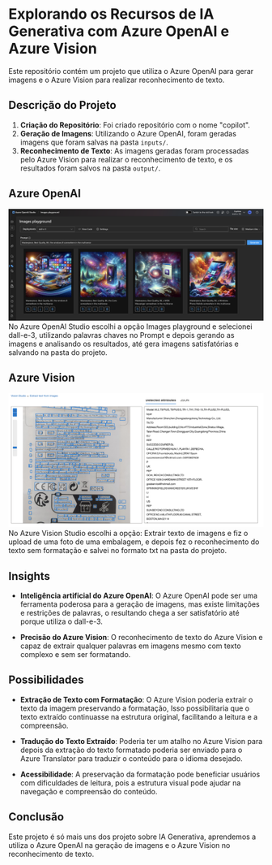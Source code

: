 # Explorando os Recursos de IA Generativa com Azure OpenAI e Azure Vision 

Este repositório contém um projeto que utiliza o Azure OpenAI para gerar imagens e o Azure Vision para realizar reconhecimento de texto.

## Descrição do Projeto

1. **Criação do Repositório**: Foi criado repositório com o nome "copilot".
2. **Geração de Imagens**: Utilizando o Azure OpenAI, foram geradas imagens que foram salvas na pasta `inputs/`.
3. **Reconhecimento de Texto**: As imagens geradas foram processadas pelo Azure Vision para realizar o reconhecimento de texto, e os resultados foram salvos na pasta `output/`.

## Azure OpenAI

![Print 1: Tela de geração de imagem no Azure OpenAI](inputs/Azure-OpenAI.png)
No Azure OpenAl Studio escolhi a opção Images playground e selecionei dall-e-3, utilizando palavras chaves no Prompt e depois gerando as imagens e analisando os resultados, até gera imagens satisfatórias e salvando na pasta do projeto.

## Azure Vision

![Print 2: Tela de reconhecimento de texto no Azure Vision](inputs/Azure-Vision.png)
No Azure Vision Studio escolhi a opção: Extrair texto de imagens e fiz o upload de uma foto de uma embalagem, e depois fez o reconhecimento do texto sem formatação e salvei no formato txt na pasta do projeto.


## Insights

- **Inteligência artificial do Azure OpenAI**: O Azure OpenAI pode ser uma ferramenta poderosa para a geração de imagens, mas existe limitações e restrições de palavras, o resultando chega a ser satisfatório até porque utiliza o dall-e-3.

- **Precisão do Azure Vision**: O reconhecimento de texto do Azure Vision e capaz de extrair qualquer palavras em imagens mesmo com texto complexo e sem ser formatando.

## Possibilidades

- **Extração de Texto com Formatação**: O Azure Vision poderia extrair o texto da imagem preservando a formatação, Isso possibilitaria que o texto extraído continuasse na estrutura original, facilitando a leitura e a compreensão.

- **Tradução do Texto Extraído**: Poderia ter um atalho no Azure Vision para depois da extração do texto formatado poderia ser enviado para o Azure Translator para traduzir o conteúdo para o idioma desejado.

- **Acessibilidade**:
A preservação da formatação pode beneficiar usuários com dificuldades de leitura, pois a estrutura visual pode ajudar na navegação e compreensão do conteúdo.



## Conclusão

Este projeto é só mais uns dos projeto sobre IA Generativa, aprendemos a utiliza o Azure OpenAI na geração de imagens e o Azure Vision no reconhecimento de texto.


